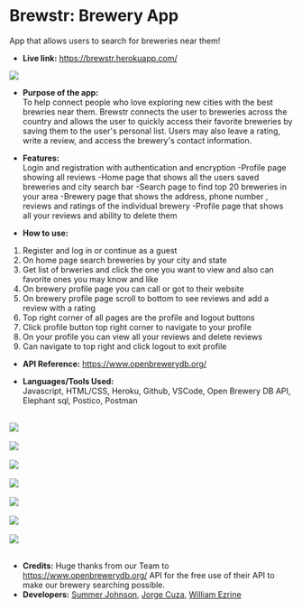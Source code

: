 # Brewstr: Brewery App
App that allows users to search for breweries near them!

* **Live link:**
https://brewstr.herokuapp.com/

![](https://user-images.githubusercontent.com/71364408/113429689-f3426100-93a6-11eb-8e65-f7c1cc2c9c17.png)


* **Purpose of the app:** <br>
To help connect people who love exploring new cities with the best brewries near them. Brewstr connects the user to breweries across the country and allows the user to quickly access their favorite breweries by saving them to the user's personal list. Users may also leave a rating, write a review, and access the brewery's contact information.

* **Features:** <br>
Login and registration with authentication and encryption
-Profile page showing all reviews
-Home page that shows all the users saved breweries and city search bar
-Search page to find top 20 breweries in your area
-Brewery page that shows the address, phone number , reviews and ratings of the individual brewery
-Profile page that shows all your reviews and ability to delete them

* **How to use:**
1. Register and log in or continue as a guest
2. On home page search breweries by your city and state
3. Get list of brweries and click the one you want to view and also can favorite ones you may know and like
4. On brewery profile page you can call or got to their website
5. On brewery profile page scroll to bottom to see reviews and add a review with a rating
6. Top right corner of all pages are the profile and logout buttons
7. Click profile button top right corner to navigate to your profile
8. On your profile you can view all your reviews and delete reviews
9. Can navigate to top right and click logout to exit profile

* **API Reference:**
https://www.openbrewerydb.org/

* **Languages/Tools Used:** <br>
Javascript, HTML/CSS, Heroku, Github, VSCode, Open Brewery DB API, Elephant sql, Postico, Postman <br/><br/>


![](https://user-images.githubusercontent.com/71364408/113431958-8df06f00-93aa-11eb-9742-2d3f21d163df.png)<br/><br/>
![](https://user-images.githubusercontent.com/71364408/113431270-7e245b00-93a9-11eb-95c8-3a55224fad2c.png)<br/><br/>
![](https://user-images.githubusercontent.com/71364408/113431289-84b2d280-93a9-11eb-8040-a868b9eca8c1.png)<br/><br/>
![](https://user-images.githubusercontent.com/71364408/113431316-909e9480-93a9-11eb-98a3-40c91fbc23a1.png)<br/><br/>
![](https://user-images.githubusercontent.com/71364408/113431332-95634880-93a9-11eb-98b4-5c2e986accd0.png)<br/><br/>
![](https://user-images.githubusercontent.com/71364408/113431338-97c5a280-93a9-11eb-913d-334de246edb7.png)<br/><br/>
![](https://user-images.githubusercontent.com/71364408/113431354-a01ddd80-93a9-11eb-99f0-7f4c6dfbf4df.png)<br/><br/>

* **Credits:** 
Huge thanks from our Team to https://www.openbrewerydb.org/ API for the free use of their API to make our brewery searching possible.  
* **Developers:**
[Summer Johnson](https://github.com/SJ-CODES), [Jorge Cuza](https://github.com/jorgecuza92), [William Ezrine](https://github.com/wezrine)



